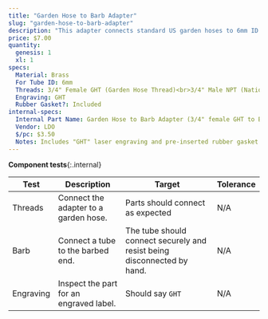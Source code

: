 ```yaml
---
title: "Garden Hose to Barb Adapter"
slug: "garden-hose-to-barb-adapter"
description: "This adapter connects standard US garden hoses to 6mm ID tubing."
price: $7.00
quantity:
  genesis: 1
  xl: 1
specs:
  Material: Brass
  For Tube ID: 6mm
  Threads: 3/4" Female GHT (Garden Hose Thread)<br>3/4" Male NPT (National Pipe Thread)
  Engraving: GHT
  Rubber Gasket?: Included
internal-specs:
  Internal Part Name: Garden Hose to Barb Adapter (3/4" female GHT to Barb for 6mm ID tubing)
  Vendor: LDO
  $/pc: $3.50
  Notes: Includes "GHT" laser engraving and pre-inserted rubber gasket.
---
```


**Component tests**{:.internal}

|Test         |Description  |Target       |Tolerance    |
|-------------|-------------|-------------|-------------|
|Threads      |Connect the adapter to a garden hose.|Parts should connect as expected|N/A
|Barb         |Connect a tube to the barbed end.|The tube should connect securely and resist being disconnected by hand.|N/A
|Engraving    |Inspect the part for an engraved label.|Should say `GHT`|N/A